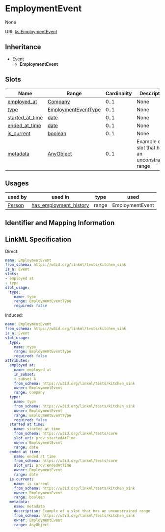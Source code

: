 # EmploymentEvent

None

URI: [ks:EmploymentEvent](https://w3id.org/linkml/tests/kitchen_sink/EmploymentEvent)




## Inheritance

* [Event](Event.md)
    * **EmploymentEvent**




## Slots

| Name | Range | Cardinality | Description  | Info |
| ---  | --- | --- | --- | --- |
| [employed_at](employed_at.md) | [Company](Company.md) | 0..1 | None  | . |
| [type](type.md) | [EmploymentEventType](EmploymentEventType.md) | 0..1 | None  | . |
| [started_at_time](started_at_time.md) | [date](date.md) | 0..1 | None  | . |
| [ended_at_time](ended_at_time.md) | [date](date.md) | 0..1 | None  | . |
| [is_current](is_current.md) | [boolean](boolean.md) | 0..1 | None  | . |
| [metadata](metadata.md) | [AnyObject](AnyObject.md) | 0..1 | Example of a slot that has an unconstrained range  | . |


## Usages


| used by | used in | type | used |
| ---  | --- | --- | --- |
| [Person](Person.md) | [has_employment_history](has_employment_history.md) | range | EmploymentEvent |



## Identifier and Mapping Information






## LinkML Specification

<!-- TODO: investigate https://stackoverflow.com/questions/37606292/how-to-create-tabbed-code-blocks-in-mkdocs-or-sphinx -->

Direct:

```yaml
name: EmploymentEvent
from_schema: https://w3id.org/linkml/tests/kitchen_sink
is_a: Event
slots:
- employed at
- type
slot_usage:
  type:
    name: type
    range: EmploymentEventType
    required: false

```

Induced:

```yaml
name: EmploymentEvent
from_schema: https://w3id.org/linkml/tests/kitchen_sink
is_a: Event
slot_usage:
  type:
    name: type
    range: EmploymentEventType
    required: false
attributes:
  employed at:
    name: employed at
    in_subset:
    - subset A
    from_schema: https://w3id.org/linkml/tests/kitchen_sink
    owner: EmploymentEvent
    range: Company
  type:
    name: type
    from_schema: https://w3id.org/linkml/tests/kitchen_sink
    owner: EmploymentEvent
    range: EmploymentEventType
    required: false
  started at time:
    name: started at time
    from_schema: https://w3id.org/linkml/tests/core
    slot_uri: prov:startedAtTime
    owner: EmploymentEvent
    range: date
  ended at time:
    name: ended at time
    from_schema: https://w3id.org/linkml/tests/core
    slot_uri: prov:endedAtTime
    owner: EmploymentEvent
    range: date
  is current:
    name: is current
    from_schema: https://w3id.org/linkml/tests/kitchen_sink
    owner: EmploymentEvent
    range: boolean
  metadata:
    name: metadata
    description: Example of a slot that has an unconstrained range
    from_schema: https://w3id.org/linkml/tests/kitchen_sink
    owner: EmploymentEvent
    range: AnyObject

```